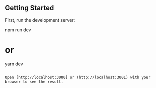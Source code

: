 ## Getting Started

First, run the development server:

npm run dev

# or

yarn dev

```

Open [http://localhost:3000] or (http://localhost:3001) with your browser to see the result.

```
